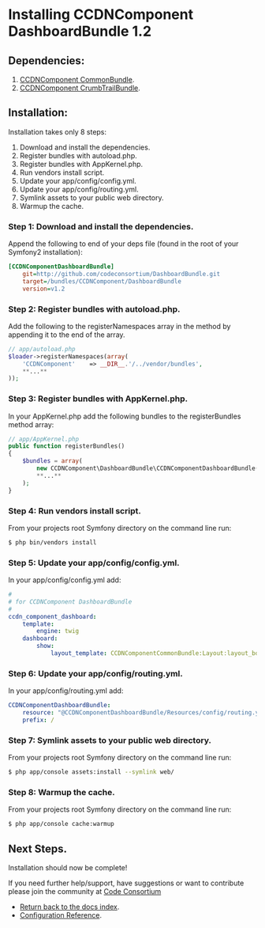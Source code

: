 Installing CCDNComponent DashboardBundle 1.2
============================================

## Dependencies:

1. [CCDNComponent CommonBundle](https://github.com/codeconsortium/CommonBundle/tree/v1.2).
2. [CCDNComponent CrumbTrailBundle](https://github.com/codeconsortium/CrumbTrailBundle/tree/v1.2).

## Installation:

Installation takes only 8 steps:

1. Download and install the dependencies.
2. Register bundles with autoload.php.
3. Register bundles with AppKernel.php.
4. Run vendors install script.
5. Update your app/config/config.yml.
6. Update your app/config/routing.yml.
7. Symlink assets to your public web directory.
8. Warmup the cache.

### Step 1: Download and install the dependencies.

Append the following to end of your deps file (found in the root of your Symfony2 installation):

``` ini
[CCDNComponentDashboardBundle]
	git=http://github.com/codeconsortium/DashboardBundle.git
	target=/bundles/CCDNComponent/DashboardBundle
    version=v1.2
```

### Step 2: Register bundles with autoload.php.

Add the following to the registerNamespaces array in the method by appending it to the end of the array.

``` php
// app/autoload.php
$loader->registerNamespaces(array(
    'CCDNComponent'    => __DIR__.'/../vendor/bundles',
	**...**
));
```

### Step 3: Register bundles with AppKernel.php.

In your AppKernel.php add the following bundles to the registerBundles method array:

``` php
// app/AppKernel.php
public function registerBundles()
{
    $bundles = array(
	    new CCDNComponent\DashboardBundle\CCDNComponentDashboardBundle(),
		**...**
	);
}
```

### Step 4: Run vendors install script.

From your projects root Symfony directory on the command line run:

``` bash
$ php bin/vendors install
```

### Step 5: Update your app/config/config.yml.

In your app/config/config.yml add:    

``` yml
#
# for CCDNComponent DashboardBundle
#
ccdn_component_dashboard:
    template:
        engine: twig
    dashboard:
        show:
            layout_template: CCDNComponentCommonBundle:Layout:layout_body_right.html.twig
```

### Step 6: Update your app/config/routing.yml.

In your app/config/routing.yml add:

``` yml
CCDNComponentDashboardBundle:
    resource: "@CCDNComponentDashboardBundle/Resources/config/routing.yml"
    prefix: /

```

### Step 7: Symlink assets to your public web directory.

From your projects root Symfony directory on the command line run:

``` bash
$ php app/console assets:install --symlink web/
```

### Step 8: Warmup the cache.

From your projects root Symfony directory on the command line run:

``` bash
$ php app/console cache:warmup
```

## Next Steps.

Installation should now be complete!

If you need further help/support, have suggestions or want to contribute please join the community at [Code Consortium](http://www.codeconsortium.com)

- [Return back to the docs index](index.md).
- [Configuration Reference](configuration_reference.md).
